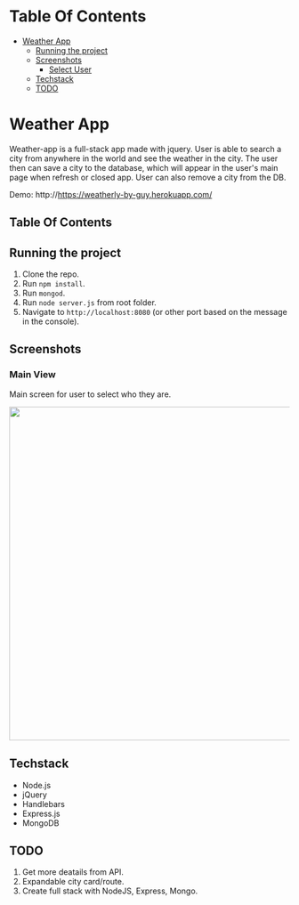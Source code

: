 # Table Of Contents

- [Weather App](#WeatherApp)
  - [Running the project](#running-the-project)
  - [Screenshots](#screenshots)
    - [Select User](#select-user)
  - [Techstack](#tech-stack)
  - [TODO](#todo)

# Weather App

Weather-app is a full-stack app made with jquery. User is able to search a city from anywhere in the world and see the weather in the city. The user then can save a city to the database, which will appear in the user's main page when refresh or closed app. User can also remove a city from the DB.

Demo: http://https://weatherly-by-guy.herokuapp.com/

## Table Of Contents


## Running the project

1. Clone the repo.
2. Run `npm install`.
3. Run `mongod`.
4. Run `node server.js` from root folder.
4. Navigate to `http://localhost:8080` (or other port based on the message in the console).

## Screenshots

### Main View

Main screen for user to select who they are.

<p align="center"><img src="assets/reflix-home.PNG" width="600" /></p>

## Techstack
- Node.js
- jQuery
- Handlebars
- Express.js
- MongoDB

## TODO

1. Get more deatails from API.
2. Expandable city card/route.
3. Create full stack with NodeJS, Express, Mongo.




